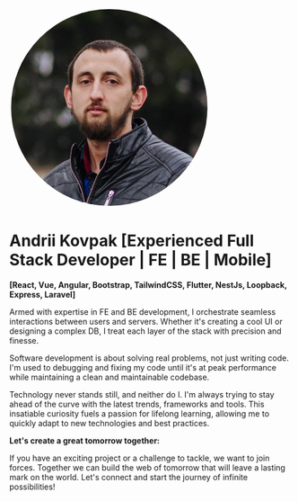 <img src="./logo.png" alt="Logo" style="border-radius:50%; border: solid 3px white;"/>

# Andrii Kovpak [Experienced Full Stack Developer | FE | BE | Mobile]

**[React, Vue, Angular, Bootstrap, TailwindCSS, Flutter, NestJs, Loopback, Express, Laravel]**


Armed with expertise in FE and BE development, I orchestrate seamless interactions between users and servers. Whether it's creating a cool UI or designing a complex DB, I treat each layer of the stack with precision and finesse.

Software development is about solving real problems, not just writing code. I'm used to debugging and fixing my code until it's at peak performance while maintaining a clean and maintainable codebase.

Technology never stands still, and neither do I. I'm always trying to stay ahead of the curve with the latest trends, frameworks and tools. This insatiable curiosity fuels a passion for lifelong learning, allowing me to quickly adapt to new technologies and best practices.

**Let's create a great tomorrow together:**

If you have an exciting project or a challenge to tackle, we want to join forces. Together we can build the web of tomorrow that will leave a lasting mark on the world. Let's connect and start the journey of infinite possibilities!
